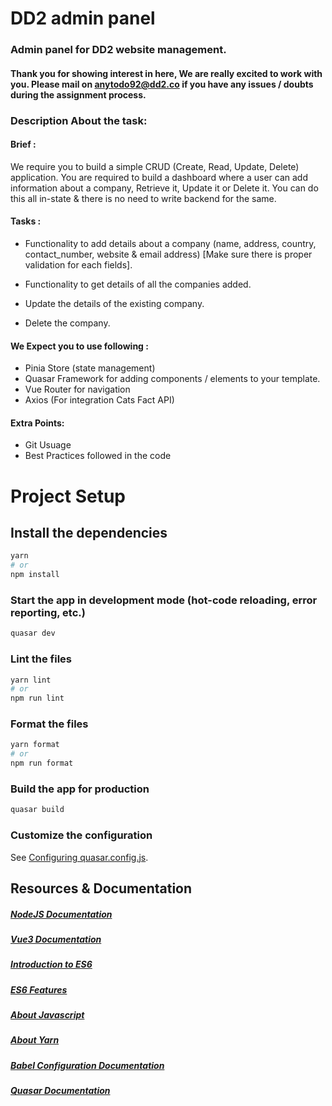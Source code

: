 # DD2 admin panel 

### Admin panel for DD2 website management.

#### Thank you for showing interest in here, We are really excited to work with you. Please mail on anytodo92@dd2.co if you have any issues / doubts during the assignment process.
### Description About the task:

#### Brief :

We require you to build a simple CRUD (Create, Read, Update, Delete) application. You are required to build a dashboard where a user can add information about a company, Retrieve it, Update it or Delete it. You can do this all in-state & there is no need to write backend for the same.

#### Tasks :

- Functionality to add details about a company (name, address, country, contact_number, website & email address) [Make sure there is proper validation for each fields].

- Functionality to get details of all the companies added.

- Update the details of the existing company.

- Delete the company.


#### We Expect you to use following :

- Pinia Store (state management)
- Quasar Framework for adding components / elements to your template.
- Vue Router for navigation
- Axios (For integration Cats Fact API)

#### Extra Points:

- Git Usuage
- Best Practices followed in the code

# Project Setup

## Install the dependencies

```bash
yarn
# or
npm install
```

### Start the app in development mode (hot-code reloading, error reporting, etc.)

```bash
quasar dev
```

### Lint the files

```bash
yarn lint
# or
npm run lint
```

### Format the files

```bash
yarn format
# or
npm run format
```

### Build the app for production

```bash
quasar build
```

### Customize the configuration

See [Configuring quasar.config.js](https://v2.quasar.dev/quasar-cli-webpack/quasar-config-js).

## Resources & Documentation

##### [NodeJS Documentation](https://nodejs.org/dist/latest-v16.x/docs/api/)

##### [Vue3 Documentation](https://vuejs.org/guide/introduction.html)

##### [Introduction to ES6](https://www.freecodecamp.org/news/write-less-do-more-with-javascript-es6-5fd4a8e50ee2)

##### [ES6 Features](https://www.w3schools.com/js/js_es6.asp)

##### [About Javascript](https://developer.mozilla.org/en-US/docs/Web/JavaScript)

##### [About Yarn](https://yarnpkg.com/)

##### [Babel Configuration Documentation](https://babeljs.io/docs/en/configuration)

##### [Quasar Documentation](https://quasar.dev/)
